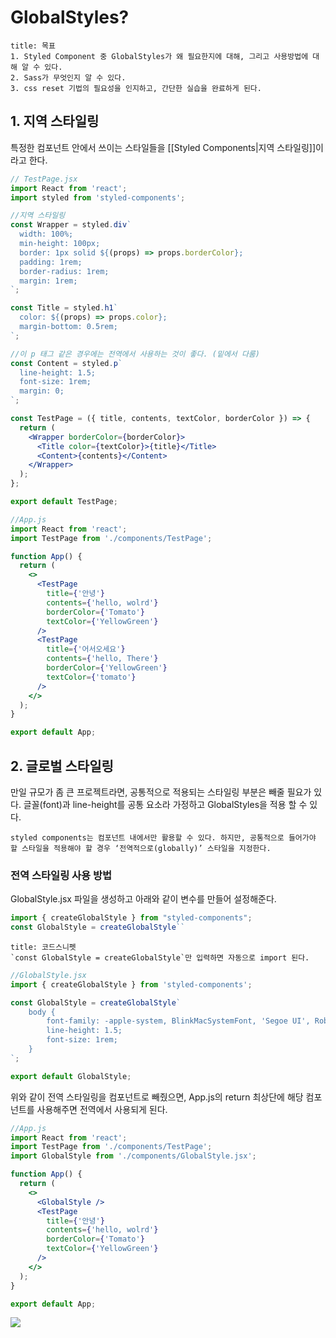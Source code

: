 # GlobalStyles?

```ad-summary
title: 목표
1. Styled Component 중 GlobalStyles가 왜 필요한지에 대해, 그리고 사용방법에 대해 알 수 있다.
2. Sass가 무엇인지 알 수 있다.
3. css reset 기법의 필요성을 인지하고, 간단한 실습을 완료하게 된다.
```

## 1. 지역 스타일링
특정한 컴포넌트 안에서 쓰이는 스타일들을 [[Styled Components|지역 스타일링]]이라고 한다.

```jsx
// TestPage.jsx
import React from 'react';
import styled from 'styled-components';

//지역 스타일링
const Wrapper = styled.div`
  width: 100%;
  min-height: 100px;
  border: 1px solid ${(props) => props.borderColor};
  padding: 1rem;
  border-radius: 1rem;
  margin: 1rem;
`;

const Title = styled.h1`
  color: ${(props) => props.color};
  margin-bottom: 0.5rem;
`;

//이 p 태그 같은 경우에는 전역에서 사용하는 것이 좋다. (밑에서 다룸)
const Content = styled.p`
  line-height: 1.5;
  font-size: 1rem;
  margin: 0;
`;

const TestPage = ({ title, contents, textColor, borderColor }) => {
  return (
    <Wrapper borderColor={borderColor}>
      <Title color={textColor}>{title}</Title>
      <Content>{contents}</Content>
    </Wrapper>
  );
};

export default TestPage;

```

```jsx
//App.js
import React from 'react';
import TestPage from './components/TestPage';

function App() {
  return (
    <>
      <TestPage
        title={'안녕'}
        contents={'hello, wolrd'}
        borderColor={'Tomato'}
        textColor={'YellowGreen'}
      />
      <TestPage
        title={'어서오세요'}
        contents={'hello, There'}
        borderColor={'YellowGreen'}
        textColor={'tomato'}
      />
    </>
  );
}

export default App;

```

## 2. 글로벌 스타일링

만일 규모가 좀 큰 프로젝트라면, 공통적으로 적용되는 스타일링 부분은 빼줄 필요가 있다. 글꼴(font)과 line-height를 공통 요소라 가정하고 GlobalStyles을 적용 할 수 있다.

```ad-note
styled components는 컴포넌트 내에서만 활용할 수 있다. 하지만, 공통적으로 들어가야 할 스타일을 적용해야 할 경우 ‘전역적으로(globally)’ 스타일을 지정한다.
```

### 전역 스타일링 사용 방법

GlobalStyle.jsx 파일을 생성하고 아래와 같이 변수를 만들어 설정해준다.
```jsx
import { createGlobalStyle } from "styled-components";
const GlobalStyle = createGlobalStyle``
```

```ad-tip
title: 코드스니펫
`const GlobalStyle = createGlobalStyle`만 입력하면 자동으로 import 된다.
```

```jsx
//GlobalStyle.jsx
import { createGlobalStyle } from 'styled-components';

const GlobalStyle = createGlobalStyle`
    body {
        font-family: -apple-system, BlinkMacSystemFont, 'Segoe UI', Roboto, Oxygen, Ubuntu, Cantarell, 'Open Sans', 'Helvetica Neue', sans-serif;
        line-height: 1.5;
        font-size: 1rem;
    }
`;

export default GlobalStyle;
```

위와 같이 전역 스타일링을 컴포넌트로 빼줬으면, App.js의 return 최상단에 해당 컴포넌트를 사용해주면 전역에서 사용되게 된다.

```jsx
//App.js
import React from 'react';
import TestPage from './components/TestPage';
import GlobalStyle from './components/GlobalStyle.jsx';

function App() {
  return (
    <>
      <GlobalStyle />
      <TestPage
        title={'안녕'}
        contents={'hello, wolrd'}
        borderColor={'Tomato'}
        textColor={'YellowGreen'}
      />
    </>
  );
}

export default App;
```

![](https://i.imgur.com/U62QpNa.png)
